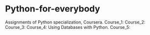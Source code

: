 # Python-for-everybody
Assignments of Python specialization, Coursera.
Course_1: 
Course_2: 
Course_3: 
Course_4: Using Databases with Python.
Course_5: 


